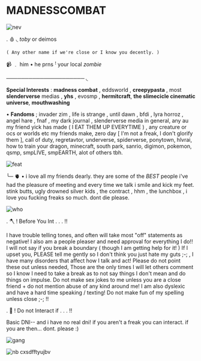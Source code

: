 # MADNESSCOMBAT

![nev](https://github.com/user-attachments/assets/a6a43e28-f0f9-46ef-a749-3946fe95109d)


. 🩸      ◟    *toby* or deimos

`( Any other name if we're close or I know you decently. )`

 📹    ﹒  him • he prns 
ꜝ your local *zombie*

───────────────────── ◟ 

 **Special Interests** : **madness combat** , eddsworld , **creepypasta** , most **slenderverse** medias , **yhs** , evosmp , **hermitcraft**, **the slimecicle cinematic universe**, **mouthwashing**

• **Fandoms** ;  invader zim , life is strange , until dawn , bfdi , lyra horroz , angel hare , fnaf , my dark journal , slenderverse media in general, any au my friend yick has made ( I EAT THEM UP EVERYTIME ) , any creature or ocs or worlds etc my friends make, zero day [ I'm not a freak, I don't glorify them ], call of duty, regretavtor, underverse, spiderverse, ponytown, hlvrai, how to train your dragon, minecraft, south park, sanrio, digimon, pokemon, qsmp, smpLIVE, smpEARTH, alot of others tbh.


![feat](https://github.com/user-attachments/assets/6cff2150-607e-4e5d-804b-d800704bcf6b)


╰─ 🫀  • i love all my friends dearly. they are some of the *BEST* people i've had the pleasure of meeting and every time we talk i smile and kick my feet.
stink butts, ugly drowned silver kids , the contract , hhm , the lunchbox , i love you fucking freaks so much. dont die please.


![who](https://github.com/user-attachments/assets/def1d9f6-898c-4553-aa52-5c82d04ddff7)


. 🪓 ! Before You Int . . . !!


I have trouble telling tones, and often will take most "off" statements as negative! I also am a people pleaser and need approval for everything I do!! I will not say if you break a boundary ( though I am getting help for it! ) If I upset you, PLEASE tell me gently so I don't think you just hate my guts ;-; , I have many disorders that affect how I talk and act! Please do not point these out unless needed, Those are the only times I will let others comment so I know I need to take a break as to not say things I don't mean and do things on impulse. Do not make sex jokes to me unless you are a close friend + do not mention abuse of any kind around me! I am also dyslexic and have a hard time speaking / texting! Do not make fun of my spelling unless close ;-; !!

. 🔪 ! Do not Interact if . . . !!

Basic DNI-- and i have no real dni! if you aren't a freak you can interact. if you are then... dont. please :)


![gang](https://github.com/user-attachments/assets/33694e8d-8a8b-4428-bd7b-71d901f7d456)



![nb cxsdfftyujbv](https://github.com/user-attachments/assets/c1bde724-7a59-4266-b098-73505631b03e)

